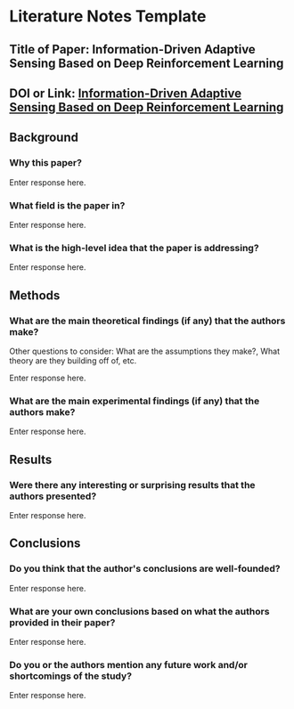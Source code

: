# Literature Notes Template

## **Title of Paper**: Information-Driven Adaptive Sensing Based on Deep Reinforcement Learning

## **DOI or Link**: [Information-Driven Adaptive Sensing Based on Deep Reinforcement Learning](https://arxiv.org/abs/2010.04112)


## Background
### Why this paper? 

Enter response here.

### What field is the paper in?

Enter response here.

### What is the high-level idea that the paper is addressing?

Enter response here.

## Methods

### What are the main theoretical findings (if any) that the authors make? 
Other questions to consider: What are the assumptions they make?, What theory are they building off of, etc. 

Enter response here.


### What are the main experimental findings (if any) that the authors make? 

Enter response here.


## Results

### Were there any interesting or surprising results that the authors presented?

Enter response here.

## Conclusions

### Do you think that the author's conclusions are well-founded?

Enter response here.


### What are your own conclusions based on what the authors provided in their paper?

Enter response here.


### Do you or the authors mention any future work and/or shortcomings of the study?


Enter response here.
